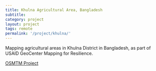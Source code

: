```yaml
---
title: Khulna Agricultural Area, Bangladesh
subtitle:
category: project
layout: project
tags: remote
permalink: '/project/khulna/'
---
```


Mapping agricultural areas in Khulna District in Bangladesh, as part of USAID GeoCenter Mapping for Resilience.

<a href="http://tasks.hotosm.org/project/698">OSMTM Project</a>
